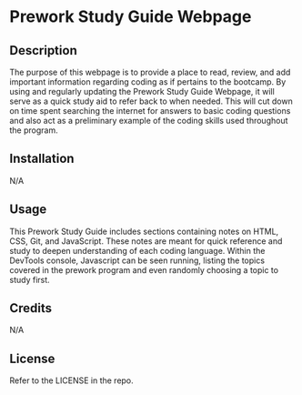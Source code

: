 # Prework Study Guide Webpage

## Description

The purpose of this webpage is to provide a place to read, review, and add important information regarding coding as if pertains to the bootcamp. By using and regularly updating the Prework Study Guide Webpage, it will serve as a quick study aid to refer back to when needed. This will cut down on time spent searching the internet for answers to basic coding questions and also act as a preliminary example of the coding skills used throughout the program.

## Installation

N/A

## Usage

This Prework Study Guide includes sections containing notes on HTML, CSS, Git, and JavaScript. These notes are meant for quick reference and study to deepen understanding of each coding language. Within the DevTools console, Javascript can be seen running, listing the topics covered in the prework program and even randomly choosing a topic to study first.

## Credits

N/A

## License

Refer to the LICENSE in the repo.